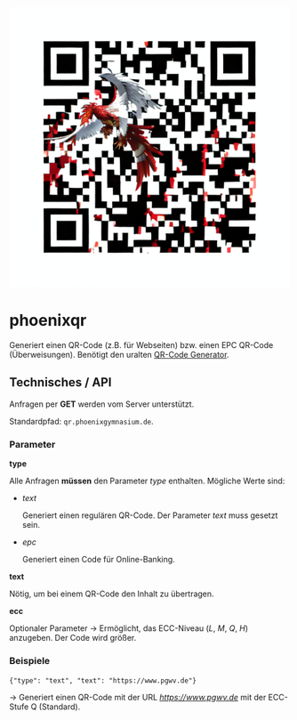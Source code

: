 ![Manchmal funktionierender QR-Code](qr.png)

# phoenixqr
Generiert einen QR-Code (z.B. für Webseiten) bzw. einen EPC QR-Code (Überweisungen). Benötigt den uralten [QR-Code Generator](https://github.com/t0k4rt/phpqrcode).


## Technisches / API

Anfragen per **GET** werden vom Server unterstützt.

Standardpfad: `qr.phoenixgymnasium.de`.

### Parameter

**type**

Alle Anfragen **müssen** den Parameter _type_ enthalten. Mögliche Werte sind:
* _text_
  
  Generiert einen regulären QR-Code. Der Parameter _text_ muss gesetzt sein.
* _epc_

  Generiert einen Code für Online-Banking.

**text**

Nötig, um bei einem QR-Code den Inhalt zu übertragen.

**ecc**

Optionaler Parameter -> Ermöglicht, das ECC-Niveau (_L_, _M_, _Q_, _H_) anzugeben. Der Code wird größer.

### Beispiele

`{"type": "text", "text": "https://www.pgwv.de"}`

-> Generiert einen QR-Code mit der URL _https://www.pgwv.de_ mit der ECC-Stufe Q (Standard).
